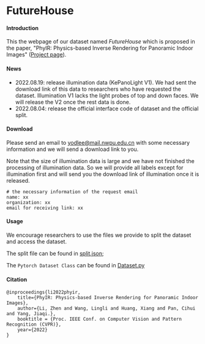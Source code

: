 # FutureHouse

#### Introduction

This the webpage of our dataset named *FutureHouse* which is proposed in the paper, "PhyIR: Physics-based Inverse Rendering for Panoramic Indoor Images" ([Project page](http://yodlee.top/PhyIR/)). 

#### News

+ 2022.08.19: release illumination data (KePanoLight V1). We had sent the download link of this data to researchers who have requested the dataset. Illumination V1 lacks the light probes of top and down faces. We will release the V2 once the rest data is done.
+ 2022.08.04: release the official interface code of dataset and the official split.

#### Download

Please send an email to yodlee@mail.nwpu.edu.cn with some necessary information and we will send a download link to you. 

Note that the size of illumination data is large and we have not finished the processing of illumination data. So we will provide all labels except for illumination first and will send you the download link of illumination once  it is released.

```
# the necessary information of the request email
name: xx
organization: xx
email for receiving link: xx
```

#### Usage

We encourage researchers to use the files we provide to split the dataset and access the dataset.

The split file can be found in [split.json](./split.json);

The `Pytorch Dataset Class` can be found in [Dataset.py](./DataSet.py)

#### Citation

```
@inproceedings{li2022phyir,
    title={PhyIR: Physics-based Inverse Rendering for Panoramic Indoor Images},
    author={Li, Zhen and Wang, Lingli and Huang, Xiang and Pan, Cihui and Yang, Jiaqi.},
    booktitle = {Proc. IEEE Conf. on Computer Vision and Pattern Recognition (CVPR)}, 
    year={2022}
}
```



